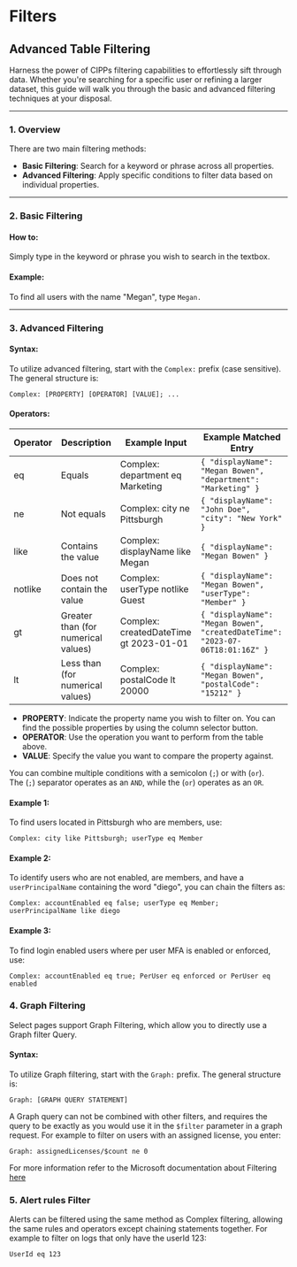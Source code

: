 # Filters

## Advanced Table Filtering

Harness the power of CIPPs filtering capabilities to effortlessly sift through data. Whether you're searching for a specific user or refining a larger dataset, this guide will walk you through the basic and advanced filtering techniques at your disposal.

---

### 1. Overview

There are two main filtering methods:

- **Basic Filtering**: Search for a keyword or phrase across all properties.
- **Advanced Filtering**: Apply specific conditions to filter data based on individual properties.

---

### 2. Basic Filtering

#### How to:

Simply type in the keyword or phrase you wish to search in the textbox.

#### Example:

To find all users with the name "Megan", type `Megan.`

---

### 3. Advanced Filtering

#### Syntax:

To utilize advanced filtering, start with the `Complex:` prefix (case sensitive). The general structure is:

```vbnet
Complex: [PROPERTY] [OPERATOR] [VALUE]; ...
```

#### Operators:

| Operator | Description                         | Example Input                          | Example Matched Entry                                                         |
| -------- | ----------------------------------- | -------------------------------------- | ----------------------------------------------------------------------------- |
| eq       | Equals                              | Complex: department eq Marketing       | `{ "displayName": "Megan Bowen", "department": "Marketing" }`                 |
| ne       | Not equals                          | Complex: city ne Pittsburgh            | `{ "displayName": "John Doe", "city": "New York" }`                           |
| like     | Contains the value                  | Complex: displayName like Megan        | `{ "displayName": "Megan Bowen" }`                                            |
| notlike  | Does not contain the value          | Complex: userType notlike Guest        | `{ "displayName": "Megan Bowen", "userType": "Member" }`                      |
| gt       | Greater than (for numerical values) | Complex: createdDateTime gt 2023-01-01 | `{ "displayName": "Megan Bowen", "createdDateTime": "2023-07-06T18:01:16Z" }` |
| lt       | Less than (for numerical values)    | Complex: postalCode lt 20000           | `{ "displayName": "Megan Bowen", "postalCode": "15212" }`                     |

- **PROPERTY**: Indicate the property name you wish to filter on. You can find the possible properties by using the column selector button.
- **OPERATOR**: Use the operation you want to perform from the table above.
- **VALUE**: Specify the value you want to compare the property against.

You can combine multiple conditions with a semicolon (`;`) or with (`or`).  
The (`;`) separator operates as an `AND`, while the (`or`) operates as an `OR`.

#### Example 1:

To find users located in Pittsburgh who are members, use:

```vbnet
Complex: city like Pittsburgh; userType eq Member
```

#### Example 2:

To identify users who are not enabled, are members, and have a `userPrincipalName` containing the word "diego", you can chain the filters as:

```vbnet
Complex: accountEnabled eq false; userType eq Member; userPrincipalName like diego
```

#### Example 3:

To find login enabled users where per user MFA is enabled or enforced, use:

```vbnet
Complex: accountEnabled eq true; PerUser eq enforced or PerUser eq enabled
```

### 4. Graph Filtering

Select pages support Graph Filtering, which allow you to directly use a Graph filter Query.

#### Syntax:

To utilize Graph filtering, start with the `Graph:` prefix. The general structure is:

```vbnet
Graph: [GRAPH QUERY STATEMENT]
```

A Graph query can not be combined with other filters, and requires the query to be exactly as you would use it in the `$filter` parameter in a graph request. For example to filter on users with an assigned license, you enter:

```vbnet
Graph: assignedLicenses/$count ne 0
```

For more information refer to the Microsoft documentation about Filtering [here](https://learn.microsoft.com/en-us/graph/filter-query-parameter?tabs=http)

### 5. Alert rules Filter

Alerts can be filtered using the same method as Complex filtering, allowing the same rules and operators except chaining statements together. For example to filter on logs that only have the userId 123:

```vbnet
UserId eq 123
```

